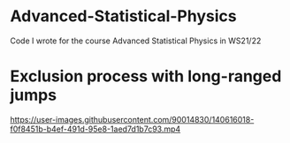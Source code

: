 # Advanced-Statistical-Physics
Code I wrote for the course Advanced Statistical Physics in WS21/22

# Exclusion process with long-ranged jumps
https://user-images.githubusercontent.com/90014830/140616018-f0f8451b-b4ef-491d-95e8-1aed7d1b7c93.mp4

